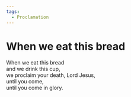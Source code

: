```yaml
---  
tags:  
  - Proclamation  
---  
```

# When we eat this bread  
  
When we eat this bread  
and we drink this cup,  
we proclaim your death, Lord Jesus,  
until you come,  
until you come in glory.  